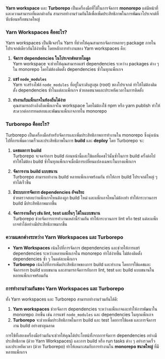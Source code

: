 **Yarn workspace** และ **Turborepo** เป็นเครื่องมือที่ใช้ในการจัดการ **monorepo** แต่มีหน้าที่และความสามารถที่แตกต่างกัน สามารถทำงานร่วมกันได้เพื่อเพิ่มประสิทธิภาพในการพัฒนาโปรเจกต์ที่ซับซ้อนหรือขนาดใหญ่

### **Yarn Workspaces คืออะไร?**

Yarn workspaces เป็นฟีเจอร์ใน Yarn ที่ช่วยให้คุณสามารถจัดการหลายๆ package ภายในโปรเจกต์เดียวกันได้ง่ายขึ้น โดยหลักการทำงานของ Yarn workspaces คือ:

1. **จัดการ dependencies ในโปรเจกต์หลายโมดูล**  
   Yarn workspace จะช่วยให้คุณสามารถแชร์ dependencies ระหว่าง packages ต่าง ๆ ใน monorepo โดยไม่ต้องติดตั้ง dependencies ซ้ำในทุกแพ็กเกจ

2. **แชร์ `node_modules`**  
   Yarn จะสร้างไฟล์ `node_modules` ที่อยู่ในระดับสูงสุด (root) ของโปรเจกต์ ทำให้ไม่ต้องติดตั้ง dependencies ซ้ำในแต่ละแพ็กเกจ ช่วยลดขนาดและประหยัดเวลาในการติดตั้ง

3. **ทำงานกับแพ็กเกจในท้องถิ่นได้ง่าย**  
   คุณสามารถอ้างอิงถึงแพ็กเกจใน workspace โดยไม่ต้องใช้ npm หรือ yarn publish ทำให้สะดวกต่อการทดสอบและพัฒนาแพ็กเกจภายใน monorepo

### **Turborepo คืออะไร?**

Turborepo เป็นเครื่องมือสำหรับจัดการและเพิ่มประสิทธิภาพการทำงานใน monorepo ซึ่งมุ่งเน้นไปที่การเพิ่มความเร็วและประสิทธิภาพในการ **build** และ **deploy** โดย Turborepo จะ:

1. **แคชผลการ build**  
   Turborepo จะจดจำการ build ก่อนหน้านี้และใช้ผลที่แคชไว้นั้นซ้ำในการ build ครั้งต่อไป ทำให้ไม่ต้อง build ซ้ำในทุกแพ็กเกจเมื่อมีการเปลี่ยนแปลงเฉพาะในบางแพ็กเกจ

2. **จัดการงาน build แบบขนาน**  
   Turborepo สามารถทำงาน build หลายแพ็กเกจพร้อมกัน ทำให้การ build โปรเจกต์ใหญ่ ๆ ทำได้เร็วขึ้น

3. **มีระบบการจัดการ dependencies อัจฉริยะ**  
   ช่วยตรวจสอบว่าแพ็กเกจไหนต้องถูก build ใหม่ และแพ็กเกจไหนไม่ต้องทำ ทำให้กระบวนการ build มีประสิทธิภาพมากขึ้น

4. **จัดการงานอื่นๆ เช่น lint, test และอื่นๆ ได้ในแบบขนาน**  
   Turborepo ช่วยจัดการการทำงานเหล่านี้ร่วมกัน ทำให้กระบวนการ lint หรือ test แต่ละแพ็กเกจทำได้อย่างมีประสิทธิภาพมากขึ้น

### **ความแตกต่างระหว่าง Yarn Workspaces และ Turborepo**

- **Yarn Workspaces** เน้นไปที่การจัดการ dependencies และช่วยให้การแชร์ dependencies ระหว่างหลายแพ็กเกจใน monorepo ทำได้ง่ายขึ้น ไม่ต้องติดตั้ง dependencies ซ้ำ ๆ ในแต่ละแพ็กเกจ
- **Turborepo** เน้นไปที่การเพิ่มประสิทธิภาพของการ build และทำงาน โดยการใช้แคชและจัดการการ build แบบขนาน และสามารถจัดการกับการ lint, test และ build แบบขนานในหลายแพ็กเกจพร้อมกัน

### **การทำงานร่วมกันของ Yarn Workspaces และ Turborepo**

ทั้ง Yarn workspaces และ Turborepo สามารถทำงานร่วมกันได้ดี:

1. **Yarn workspaces** ช่วยจัดการ dependencies ระหว่างแพ็กเกจและทำให้การพัฒนาใน monorepo ง่ายขึ้น เช่น การแชร์ `node_modules` และ dependencies ในทุกแพ็กเกจ
2. **Turborepo** จะช่วยเพิ่มประสิทธิภาพในการ build และ test โดยการใช้แคช และการจัดการงาน build อย่างชาญฉลาด

การใช้ทั้งสองเครื่องมือร่วมกันจะช่วยให้คุณได้ประโยชน์ทั้งจากการจัดการ dependencies อย่างมีประสิทธิภาพ (ด้วย Yarn Workspaces) และการ build หรือ run tasks ต่าง ๆ อย่างรวดเร็วและประหยัดเวลา (ด้วย Turborepo) ทำให้เหมาะสมกับการทำงานใน **monorepo ขนาดใหญ่** ที่มีหลายแพ็กเกจ